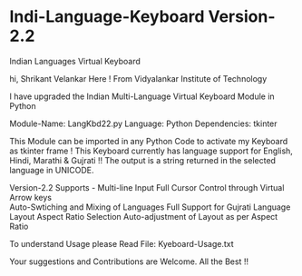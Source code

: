 # Indi-Language-Keyboard Version-2.2
Indian Languages Virtual Keyboard

hi, Shrikant Velankar Here !
From Vidyalankar Institute of Technology

I have upgraded the Indian Multi-Language Virtual Keyboard Module in Python

Module-Name: LangKbd22.py
Language: Python
Dependencies: tkinter

This Module can be imported in any Python Code to activate my Keyboard as tkinter frame !
This Keyboard currently has language support for English, Hindi, Marathi & Gujrati !!
The output is a string returned in the selected language in UNICODE.

Version-2.2 Supports - Multi-line Input
                       Full Cursor Control through Virtual Arrow keys  
                       Auto-Swtiching and Mixing of Languages
                       Full Support for Gujrati Language
                       Layout Aspect Ratio Selection
                       Auto-adjustment of Layout as per Aspect Ratio

To understand Usage please Read File: Kyeboard-Usage.txt

Your suggestions and Contributions are Welcome.
All the Best !!
